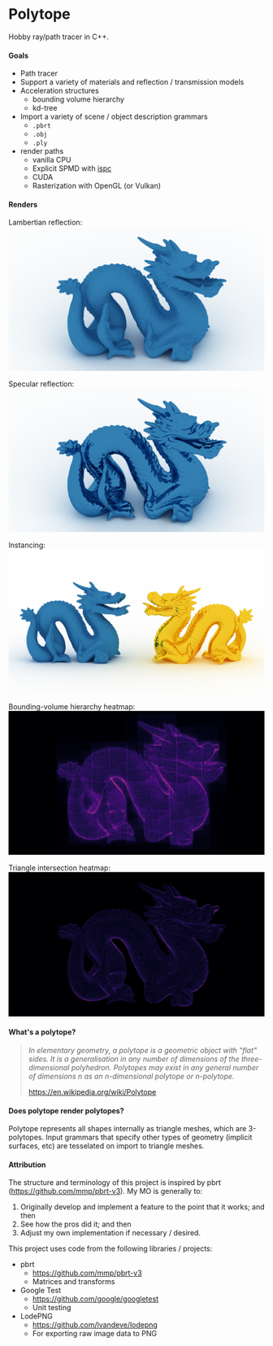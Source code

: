 # Polytope  
Hobby ray/path tracer in C++.  

#### Goals
* Path tracer
* Support a variety of materials and reflection / transmission models
* Acceleration structures
  * bounding volume hierarchy
  * kd-tree
* Import a variety of scene / object description grammars
  * `.pbrt`
  * `.obj`
  * `.ply`
* render paths
  * vanilla CPU
  * Explicit SPMD with [ispc](https://ispc.github.io/)
  * CUDA
  * Rasterization with OpenGL (or Vulkan)

#### Renders

Lambertian reflection:
![dragon](renders/dragon-diffuse.png)

Specular reflection:
![dragon](renders/dragon-specular.png)

Instancing:
![dragon](renders/instancing.png)

Bounding-volume hierarchy heatmap:
![dragon](renders/dragon-bb-heatmap.png)

Triangle intersection heatmap:
![dragon](renders/dragon-triangle-isect-heatmap.png)

#### What's a polytope?

> _In elementary geometry, a polytope is a geometric object with "flat" sides. It is a generalisation in any number of dimensions of the three-dimensional polyhedron. Polytopes may exist in any general number of dimensions n as an n-dimensional polytope or n-polytope._ 
> 
> https://en.wikipedia.org/wiki/Polytope

#### Does polytope render polytopes?

Polytope represents all shapes internally as triangle meshes, which are 3-polytopes. Input grammars that specify other types of geometry (implicit surfaces, etc) are tesselated on import to triangle meshes.

#### Attribution

The structure and terminology of this project is inspired by pbrt (https://github.com/mmp/pbrt-v3). My MO is generally to:
 1. Originally develop and implement a feature to the point that it works; and then
 2. See how the pros did it; and then
 3. Adjust my own implementation if necessary / desired.

This project uses code from the following libraries / projects:

 * pbrt
   * https://github.com/mmp/pbrt-v3
   * Matrices and transforms
 * Google Test
   * https://github.com/google/googletest
   * Unit testing
 * LodePNG
   * https://github.com/lvandeve/lodepng
   * For exporting raw image data to PNG
   